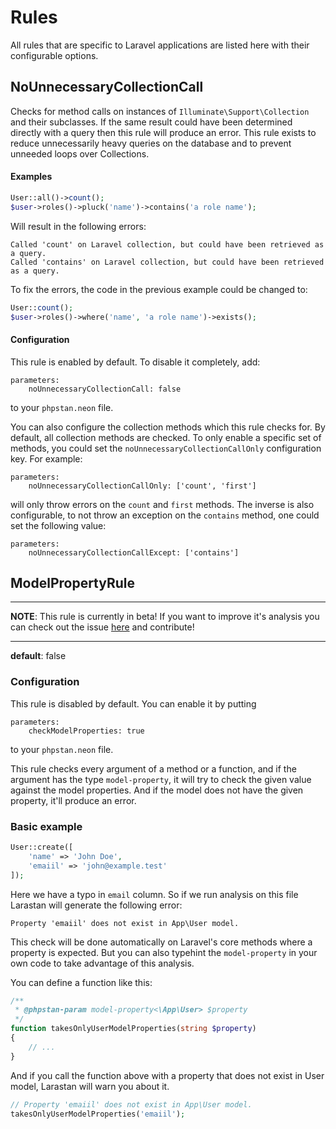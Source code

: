 # Rules

All rules that are specific to Laravel applications 
are listed here with their configurable options.


## NoUnnecessaryCollectionCall

Checks for method calls on instances of `Illuminate\Support\Collection` and their 
subclasses. If the same result could have been determined 
directly with a query then this rule will produce an error.
This rule exists to reduce unnecessarily heavy queries on the database 
and to prevent unneeded loops over Collections.

#### Examples
```php
User::all()->count();
$user->roles()->pluck('name')->contains('a role name');
```

Will result in the following errors:
```
Called 'count' on Laravel collection, but could have been retrieved as a query.
Called 'contains' on Laravel collection, but could have been retrieved as a query.
```

To fix the errors, the code in the previous example could be changed to:
```php
User::count();
$user->roles()->where('name', 'a role name')->exists();
```

#### Configuration
This rule is enabled by default. To disable it completely, add:
```
parameters:
    noUnnecessaryCollectionCall: false
```
to your `phpstan.neon` file.

You can also configure the collection methods which this rule
checks for. By default, all collection methods are checked.
To only enable a specific set of methods, you could set the
`noUnnecessaryCollectionCallOnly` configuration key. For example:
```
parameters:
    noUnnecessaryCollectionCallOnly: ['count', 'first']
```
will only throw errors on the `count` and `first` methods.
The inverse is also configurable, to not throw an exception
on the `contains` method, one could set the following value:
```
parameters:
    noUnnecessaryCollectionCallExcept: ['contains']
```

## ModelPropertyRule

---

**NOTE**: This rule is currently in beta! If you want to improve it's analysis you can check out the issue [here](https://github.com/nunomaduro/larastan/issues/676) and contribute!

---

**default**: false

### Configuration
This rule is disabled by default. You can enable it by putting
```
parameters:
    checkModelProperties: true
```
to your `phpstan.neon` file.

This rule checks every argument of a method or a function, and if the argument has the type `model-property`, it will try to check the given value against the model properties. And if the model does not have the given property, it'll produce an error.

### Basic example

```php
User::create([
    'name' => 'John Doe',
    'emaiil' => 'john@example.test'
]);
```

Here we have a typo in `email` column. So if we run analysis on this file Larastan will generate the following error:

```
Property 'emaiil' does not exist in App\User model.
```

This check will be done automatically on Laravel's core methods where a property is expected. But you can also typehint the `model-property` in your own code to take advantage of this analysis.

You can define a function like this:
```php
/**
 * @phpstan-param model-property<\App\User> $property
 */
function takesOnlyUserModelProperties(string $property)
{
    // ...
}
```

And if you call the function above with a property that does not exist in User model, Larastan will warn you about it.

```php
// Property 'emaiil' does not exist in App\User model.
takesOnlyUserModelProperties('emaiil');
```
